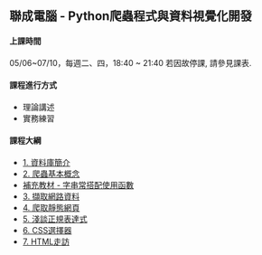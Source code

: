 ## 聯成電腦 - Python爬蟲程式與資料視覺化開發

#### 上課時間

05/06~07/10，每週二、四，18:40 ~ 21:40
若因故停課, 請參見課表.

#### 課程進行方式

- 理論講述
- 實務練習

#### 課程大綱
- [1. 資料庫簡介](http://mirdex.github.io/Crawler0506/0.%20MySQL.slides.html)
- [2. 爬蟲基本概念](http://mirdex.github.io/Crawler0506/1.%20爬蟲基本概念.slides.html)
- [補充教材 - 字串常搭配使用函數](http://mirdex.github.io/Crawler0506/1-1.%20補充%20-%20字串常搭配使用函數_Q.slides.html)
- [3. 擷取網路資料](http://mirdex.github.io/Crawler0506/2.%20擷取網路資料_Q.slides.html)
- [4. 爬取靜態網頁](http://mirdex.github.io/Crawler0506/3.爬取靜態網頁_Q.slides.html)
- [5. 淺談正規表達式](http://mirdex.github.io/Crawler0506/4.%20淺談正規表達式_Q.slides.html)
- [6. CSS選擇器](http://mirdex.github.io/Crawler0506/5.%20CSS選擇器_Q.slides.html)
- [7. HTML走訪](http://mirdex.github.io/Crawler0506/6.%20HTML%20走訪_Q.slides.html)
